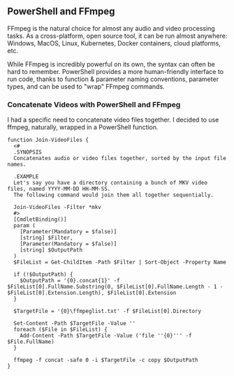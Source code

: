 ## PowerShell and FFmpeg

FFmpeg is the natural choice for almost any audio and video processing tasks.
As a cross-platform, open source tool, it can be run almost anywhere: Windows, MacOS, Linux, Kubernetes, Docker containers, cloud platforms, etc.

While FFmpeg is incredibly powerful on its own, the syntax can often be hard to remember.
PowerShell provides a more human-friendly interface to run code, thanks to function & parameter naming conventions, parameter types, and can be used to "wrap" FFmpeg commands.

### Concatenate Videos with PowerShell and FFmpeg

I had a specific need to concatenate video files together. I decided to use ffmpeg, naturally, wrapped in a PowerShell function.

```pwsh
function Join-VideoFiles {
  <#
  .SYNOPSIS
  Concatenates audio or video files together, sorted by the input file names.

  .EXAMPLE
  Let's say you have a directory containing a bunch of MKV video files, named YYYY-MM-DD HH-MM-SS.
  The following command would join them all together sequentially.

  Join-VideoFiles -Filter *mkv
  #>
  [CmdletBinding()]
  param (
    [Parameter(Mandatory = $false)]
    [string] $Filter,
    [Parameter(Mandatory = $false)]
    [string] $OutputPath
  )
  $FileList = Get-ChildItem -Path $Filter | Sort-Object -Property Name

  if (!$OutputPath) {
    $OutputPath = '{0}.concat{1}' -f $FileList[0].FullName.Substring(0, $FileList[0].FullName.Length - 1 - $FileList[0].Extension.Length), $FileList[0].Extension
  }

  $TargetFile = '{0}\ffmpeglist.txt' -f $FileList[0].Directory

  Set-Content -Path $TargetFile -Value ''
  foreach ($File in $FileList) {
    Add-Content -Path $TargetFile -Value ('file ''{0}''' -f $File.FullName)
  }

  ffmpeg -f concat -safe 0 -i $TargetFile -c copy $OutputPath
}
```
